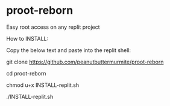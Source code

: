 # proot-reborn
Easy root access on any replit project

How to INSTALL:

Copy the below text and paste into the replit shell:

git clone https://github.com/peanutbuttermurmite/proot-reborn

cd proot-reborn

chmod u+x INSTALL-replit.sh

./INSTALL-replit.sh

